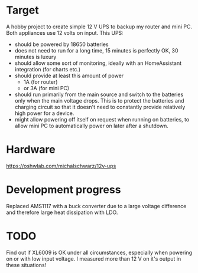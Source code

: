 # Target

A hobby project to create simple 12 V UPS to backup my router and mini PC. Both appliances use 12 volts on input. 
This UPS:
 - should be powered by 18650 batteries
 - does not need to run for a long time, 15 minutes is perfectly OK, 30 minutes is luxury
 - should allow some sort of monitoring, ideally with an HomeAssistant integration (for charts etc.)
 - should provide at least this amount of power
   - 1A (for router)
   - or 3A (for mini PC)
 - should run primarily from the main source and switch to the batteries only when the main voltage drops. This is to protect the batteries and charging circuit so that it doesn't need to constantly provide relatively high power for a device.
 - might allow powering off itself on request when running on batteries, to allow mini PC to automatically power on later after a shutdown.

# Hardware

https://oshwlab.com/michalschwarz/12v-ups

# Development progress

Replaced AMS1117 with a buck converter due to a large voltage difference and therefore large heat dissipation with LDO.

# TODO

Find out if XL6009 is OK under all circumstances, especially when powering on or with low input voltage. I measured more than 12 V on it's output in these situations!
